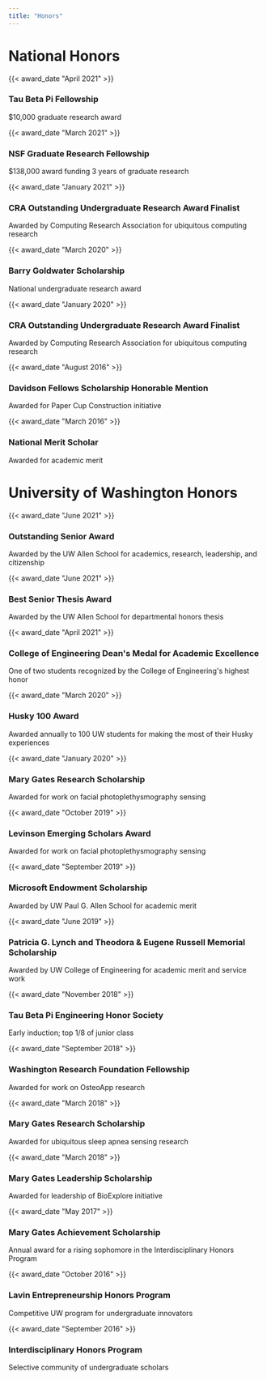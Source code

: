 ```yaml
---
title: "Honors"
---
```




# National Honors

{{< award_date "April 2021" >}}

### Tau Beta Pi Fellowship

$10,000 graduate research award



{{< award_date "March 2021" >}}

### NSF Graduate Research Fellowship

$138,000 award funding 3 years of graduate research



{{< award_date "January 2021" >}}

### CRA Outstanding Undergraduate Research Award Finalist

Awarded by Computing Research Association for ubiquitous computing research



{{< award_date "March 2020" >}}
### Barry Goldwater Scholarship
National undergraduate research award



{{< award_date "January 2020" >}}
### CRA Outstanding Undergraduate Research Award Finalist
Awarded by Computing Research Association for ubiquitous computing research



{{< award_date "August 2016" >}}
### Davidson Fellows Scholarship Honorable Mention
Awarded for Paper Cup Construction initiative



{{< award_date "March 2016" >}}
### National Merit Scholar
Awarded for academic merit




# University of Washington Honors

{{< award_date "June 2021" >}}

### Outstanding Senior Award

Awarded by the UW Allen School for academics, research, leadership, and citizenship



{{< award_date "June 2021" >}}

### Best Senior Thesis Award

Awarded by the UW Allen School for departmental honors thesis



{{< award_date "April 2021" >}}

### College of Engineering Dean's Medal for Academic Excellence
One of two students recognized by the College of Engineering's highest honor



{{< award_date "March 2020" >}}
### Husky 100 Award
Awarded annually to 100 UW students for making the most of their Husky experiences



{{< award_date "January 2020" >}}

### Mary Gates Research Scholarship
Awarded for work on facial photoplethysmography sensing



{{< award_date "October 2019" >}}
### Levinson Emerging Scholars Award
Awarded for work on facial photoplethysmography sensing



{{< award_date "September 2019" >}}
### Microsoft Endowment Scholarship
Awarded by UW Paul G. Allen School for academic merit



{{< award_date "June 2019" >}}
### Patricia G. Lynch and Theodora & Eugene Russell Memorial Scholarship
Awarded by UW College of Engineering for academic merit and service work



{{< award_date "November 2018" >}}
### Tau Beta Pi Engineering Honor Society
Early induction; top 1/8 of junior class



{{< award_date "September 2018" >}}
### Washington Research Foundation Fellowship
Awarded for work on OsteoApp research



{{< award_date "March 2018" >}}
### Mary Gates Research Scholarship
Awarded for ubiquitous sleep apnea sensing research



{{< award_date "March 2018" >}}
### Mary Gates Leadership Scholarship
Awarded for leadership of BioExplore initiative



{{< award_date "May 2017" >}}
### Mary Gates Achievement Scholarship
Annual award for a rising sophomore in the Interdisciplinary Honors Program



{{< award_date "October 2016" >}}
### Lavin Entrepreneurship Honors Program
Competitive UW program for undergraduate innovators



{{< award_date "September 2016" >}}
### Interdisciplinary Honors Program
Selective community of undergraduate scholars

